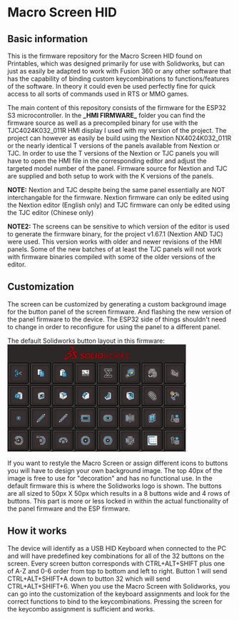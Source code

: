 # Macro Screen HID
## Basic information
This is the firmware repository for the Macro Screen HID found on Printables, which was designed primarily for use with Solidworks, but can just as easily be adapted to work with Fusion 360 or any other software that has the capability of binding custom keycombinations to functions/features of the software. In theory it could even be used perfectly fine for quick access to all sorts of commands used in RTS or MMO games.

The main content of this repository consists of the firmware for the ESP32 S3 microcontroller. In the __\_HMI FIRMWARE\___ folder you can find the firmware source as well as a precompiled binary for use with the TJC4024K032_011R HMI display I used with my version of the project. The project can however as easily be build using the Nextion NX4024K032_011R or the nearly identical T versions of the panels available from Nextion or TJC.
In order to use the T versions of the Nextion or TJC panels you will have to open the HMI file in the corresponding editor and adjust the targeted model number of the panel. Firmware source for Nextion and TJC are supplied and both setup to work with the K versions of the panels.

__NOTE:__ Nextion and TJC despite being the same panel essentially are NOT interchangable for the firmware. Nextion firmware can only be edited using the Nextion editor (English only) and TJC firmware can only be edited using the TJC editor (Chinese only)

__NOTE2:__ The screens can be sensitive to which version of the editor is used to generate the firmware binary, for the project v1.67.1 (Nextion AND TJC) were used. This version works with older and newer revisions of the HMI panels. Some of the new batches of at least the TJC panels will not work with firmware binaries compiled with some of the older versions of the editor.

## Customization
The screen can be customized by generating a custom background image for the button panel of the screen firmware. And flashing the new version of the panel firmware to the device. The ESP32 side of things shouldn't need to change in order to reconfigure for using the panel to a different panel.

The default Solidworks button layout in this firmware:
![preview](https://raw.githubusercontent.com/DrywFiltiarn/MacroScreenHIDFirmware/refs/heads/main/_HMI%20FIRMWARE_/images/solidworks.png)

If you want to restyle the Macro Screen or assign different icons to buttons you will have to design your own background image. The top 40px of the image is free to use for "decoration" and has no functional use. In the default firmware this is where the Solidworks logo is shown.
The buttons are all sized to 50px X 50px which results in a 8 buttons wide and 4 rows of buttons. This part is more or less locked in within the actual functionality of the panel firmware and the ESP firmware.

## How it works
The device will identify as a USB HID Keyboard when connected to the PC and will have predefined key combinations for all of the 32 buttons on the screen.
Every screen button corresponds with CTRL+ALT+SHIFT plus one of A-Z and 0-6 order from top to bottom and left to right. Button 1 will send CTRL+ALT+SHIFT+A down to button 32 which will send CTRL+ALT+SHIFT+6.
When you use the Macro Screen with Solidworks, you can go into the customization of the keyboard assignments and look for the correct functions to bind to the keycombinations. Pressing the screen for the keycombo assignment is sufficient and works.